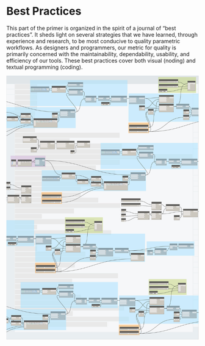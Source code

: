 # Best Practices

This part of the primer is organized in the spirit of a journal of “best practices”. It sheds light on several strategies that we have learned, through experience and research, to be most conducive to quality parametric workflows. As designers and programmers, our metric for quality is primarily concerned with the maintainability, dependability, usability, and efficiency of our tools. These best practices cover both visual (noding) and textual programming (coding).

![](/12_Best-Practice/images/12-1/best-practices-cover.jpg)